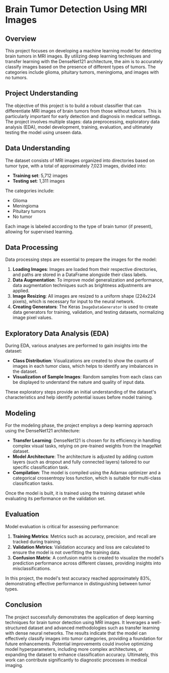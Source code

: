 # Brain Tumor Detection Using MRI Images

## Overview
This project focuses on developing a machine learning model for detecting brain tumors in MRI images. By utilizing deep learning techniques and transfer learning with the DenseNet121 architecture, the aim is to accurately classify images based on the presence of different types of tumors. The categories include glioma, pituitary tumors, meningioma, and images with no tumors. 

## Project Understanding
The objective of this project is to build a robust classifier that can differentiate MRI images of brain tumors from those without tumors. This is particularly important for early detection and diagnosis in medical settings. The project involves multiple stages: data preprocessing, exploratory data analysis (EDA), model development, training, evaluation, and ultimately testing the model using unseen data.

## Data Understanding
The dataset consists of MRI images organized into directories based on tumor type, with a total of approximately 7,023 images, divided into:
- **Training set**: 5,712 images
- **Testing set**: 1,311 images

The categories include:
- Glioma
- Meningioma
- Pituitary tumors
- No tumor

Each image is labeled according to the type of brain tumor (if present), allowing for supervised learning.

## Data Processing
Data processing steps are essential to prepare the images for the model:
1. **Loading Images**: Images are loaded from their respective directories, and paths are stored in a DataFrame alongside their class labels.
2. **Data Augmentation**: To improve model generalization and performance, data augmentation techniques such as brightness adjustments are applied.
3. **Image Resizing**: All images are resized to a uniform shape (224x224 pixels), which is necessary for input to the neural network.
4. **Creating Generators**: The Keras `ImageDataGenerator` is used to create data generators for training, validation, and testing datasets, normalizing image pixel values.

## Exploratory Data Analysis (EDA)
During EDA, various analyses are performed to gain insights into the dataset:
- **Class Distribution**: Visualizations are created to show the counts of images in each tumor class, which helps to identify any imbalances in the dataset.
- **Visualization of Sample Images**: Random samples from each class can be displayed to understand the nature and quality of input data.

These exploratory steps provide an initial understanding of the dataset's characteristics and help identify potential issues before model training.

## Modeling
For the modeling phase, the project employs a deep learning approach using the DenseNet121 architecture:
- **Transfer Learning**: DenseNet121 is chosen for its efficiency in handling complex visual tasks, relying on pre-trained weights from the ImageNet dataset.
- **Model Architecture**: The architecture is adjusted by adding custom layers (such as dropout and fully connected layers) tailored to our specific classification task.
- **Compilation**: The model is compiled using the Adamax optimizer and a categorical crossentropy loss function, which is suitable for multi-class classification tasks.

Once the model is built, it is trained using the training dataset while evaluating its performance on the validation set.

## Evaluation
Model evaluation is critical for assessing performance:
1. **Training Metrics**: Metrics such as accuracy, precision, and recall are tracked during training.
2. **Validation Metrics**: Validation accuracy and loss are calculated to ensure the model is not overfitting the training data.
3. **Confusion Matrix**: A confusion matrix is created to visualize the model's prediction performance across different classes, providing insights into misclassifications.

In this project, the model's test accuracy reached approximately 83%, demonstrating effective performance in distinguishing between tumor types.

## Conclusion
The project successfully demonstrates the application of deep learning techniques for brain tumor detection using MRI images. It leverages a well-structured dataset and advanced methodologies such as transfer learning with dense neural networks. The results indicate that the model can effectively classify images into tumor categories, providing a foundation for future enhancements. Potential improvements could involve optimizing model hyperparameters, including more complex architectures, or expanding the dataset to enhance classification accuracy. Ultimately, this work can contribute significantly to diagnostic processes in medical imaging.
